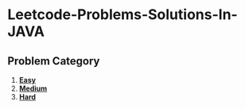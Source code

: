 # Leetcode-Problems-Solutions-In-JAVA


## Problem Category
1. **[Easy](https://github.com/abhishek12m/Leetcode-Practice-Solution/tree/master/Easy)**
2. **[Medium](https://github.com/abhishek12m/Leetcode-Practice-Solution/tree/master/Medium)**
3. **[Hard](https://github.com/abhishek12m/Leetcode-Practice-Solution/tree/master/Hard)**
